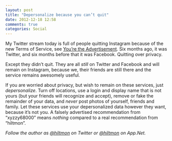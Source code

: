 ```yaml
---
layout: post
title: "Depersonalize because you can’t quit"
date: 2012-12-18 12:58
comments: true
categories: Social
---
```


My Twitter stream today is full of people quitting Instagram because of the new Terms of Service, see [You’re the Advertisement](https://hiltmon.com/blog/2012/12/17/youre-the-advertisement/). Six months ago, it was Twitter, and six months before that it was Facebook. Quitting over privacy.

Except they didn’t quit. They are all *still* on Twitter and Facebook and will remain on Instagram, because we, their friends are still there and the service remains awesomely useful.

If you are worried about privacy, but wish to remain on these services, just *depersonalize*.  Turn off locations, use a login and display name that is not yours (but your friends will recognize and accept), remove or fake the remainder of your data, and *never* post photos of yourself, friends and family. Let these services use your depersonalized data however they want, because it’s not you. A falsely advertised recommendation from “xyzzy68000” means *nothing* compared to a real recommendation from “hiltmon”.

*Follow the author as [@hiltmon](http://https://twitter.com/hiltmon) on Twitter or [@hiltmon](http://alpha.app.net/hiltmon) on App.Net.*